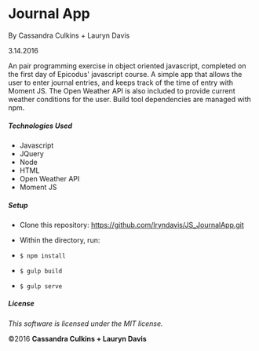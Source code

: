 # Journal App

By Cassandra Culkins + Lauryn Davis

3.14.2016

An pair programming exercise in object oriented javascript, completed on the first day of Epicodus' javascript course. A simple app that allows the user to enter journal entries, and keeps track of the time of entry with Moment JS. The Open Weather API is also included to provide current weather conditions for the user. Build tool dependencies are managed with npm.

##### Technologies Used

* Javascript
* JQuery
* Node
* HTML
* Open Weather API
* Moment JS

##### Setup

* Clone this repository: https://github.com/lryndavis/JS_JournalApp.git

* Within the directory, run:
* `$ npm install`
* `$ gulp build`
* `$ gulp serve`

##### License

*This software is licensed under the MIT license.*

&copy;2016 **Cassandra Culkins + Lauryn Davis**
